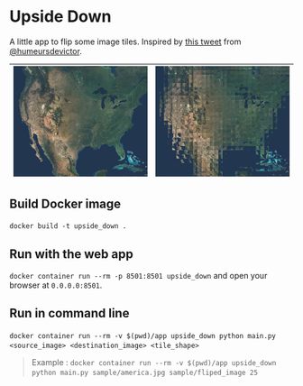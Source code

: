 # Upside Down

A little app to flip some image tiles. Inspired by [this tweet](https://twitter.com/humeursdevictor/status/1181919227294433282) from [@humeursdevictor](https://twitter.com/humeursdevictor).

|![america](sample/america.jpg)|![fliped_america](sample/fliped_america.jpg)|
|--|--|

## Build Docker image

`docker build -t upside_down .`

## Run with the web app

`docker container run --rm -p 8501:8501 upside_down` and open your browser at `0.0.0.0:8501`.

## Run in command line

`docker container run --rm -v $(pwd)/app upside_down python main.py <source_image> <destination_image> <tile_shape>`

> Example : `docker container run --rm -v $(pwd)/app upside_down python main.py sample/america.jpg sample/fliped_image 25`
